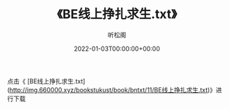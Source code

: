 ﻿---
title:  《BE线上挣扎求生.txt》
date:   2022-01-03T00:00:00+00:00
author: 听松阁
layout: post
permalink: /BE线上挣扎求生/
categories: 小说
tags: [小说]
---

点击《 [BE线上挣扎求生.txt](<a href="http://img.660000.xyz/bookstukust/book/bntxt/11/BE" target=_blank>http://img.660000.xyz/bookstukust/book/bntxt/11/BE线上挣扎求生.txt)》进行下载